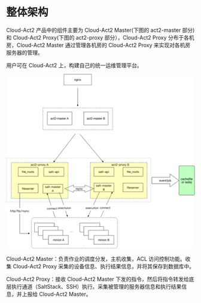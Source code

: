 # 整体架构

​Cloud-Act2 产品中的组件主要为 Cloud-Act2 Master(下图的 act2-master 部分) 和 Cloud-Act2 Proxy(下图的 act2-proxy 部分），Cloud-Act2 Proxy 分布于各机房，Cloud-Act2 Master 通过管理各机房的 Cloud-Act2 Proxy 来实现对各机房服务器的管理。

用户可在 Cloud-Act2 上，构建自己的统一运维管理平台。

​![cloud-act2](../images/Cloud-Act2.png)

​Cloud-Act2 Master：负责作业的调度分发，主机收集，ACL 访问控制功能。收集 Cloud-Act2 Proxy 采集的设备信息、执行结果信息，并将其保存到数据库中。

​Cloud-Act2 Proxy：接收 Cloud-Act2 Master 下发的指令，然后将指令转发给底层执行通道（SaltStack、SSH）执行。采集被管理的服务器信息和执行结果信息，并上报给 Cloud-Act2 Master。

